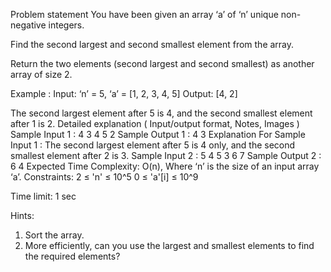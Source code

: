 Problem statement
You have been given an array ‘a’ of ‘n’ unique non-negative integers.



Find the second largest and second smallest element from the array.



Return the two elements (second largest and second smallest) as another array of size 2.



Example :
Input: ‘n’ = 5, ‘a’ = [1, 2, 3, 4, 5]
Output: [4, 2]

The second largest element after 5 is 4, and the second smallest element after 1 is 2.
Detailed explanation ( Input/output format, Notes, Images )
Sample Input 1 :
4
3 4 5 2
Sample Output 1 :
4 3
Explanation For Sample Input 1 :
The second largest element after 5 is 4 only, and the second smallest element after 2 is 3.
Sample Input 2 :
5
4 5 3 6 7
Sample Output 2 :
6 4
Expected Time Complexity:
O(n), Where ‘n’ is the size of an input array ‘a’.
Constraints:
2 ≤ 'n' ≤ 10^5
0 ≤ 'a'[i] ≤ 10^9

Time limit: 1 sec


Hints:
1. Sort the array.
2. More efficiently, can you use the largest and smallest elements to find the required elements?